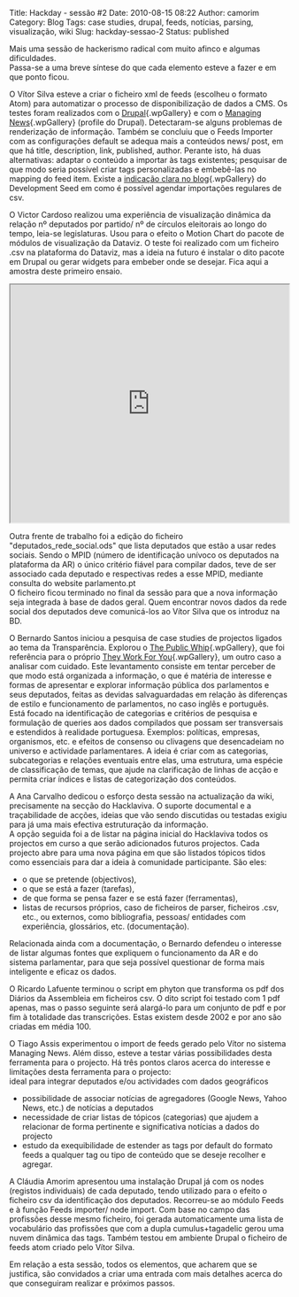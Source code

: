 Title: Hackday - sessão #2
Date: 2010-08-15 08:22
Author: camorim
Category: Blog
Tags: case studies, drupal, feeds, notícias, parsing, visualização, wiki
Slug: hackday-sessao-2
Status: published

Mais uma sessão de hackerismo radical com muito afinco e algumas dificuldades.  
Passa-se a uma breve síntese do que cada elemento esteve a fazer e em que ponto ficou.

O Vítor Silva esteve a criar o ficheiro xml de feeds (escolheu o formato Atom) para automatizar o processo de disponibilização de dados a CMS. Os testes foram realizados com o [Drupal](http://drupal.org "Drupal"){.wpGallery} e com o [Managing News](http://managingnews.com "Managing News"){.wpGallery} (profile do Drupal). Detectaram-se alguns problemas de renderização de informação. Também se concluiu que o Feeds Importer com as configurações default se adequa mais a conteúdos news/ post, em que há title, description, link, published, author. Perante isto, há duas alternativas: adaptar o conteúdo a importar às tags existentes; pesquisar de que modo seria possível criar tags personalizadas e embebê-las no mapping do feed item. Existe a [indicação clara no blog](http://developmentseed.org/blog/2009/dec/15/importing-and-aggregating-stuff-feeds "Blog Development Seed - import regular do csv"){.wpGallery} do Development Seed em como é possível agendar importações regulares de csv.

O Victor Cardoso realizou uma experiência de visualização dinâmica da relação nº deputados por partido/ nº de círculos eleitorais ao longo do tempo, leia-se legislaturas. Usou para o efeito o Motion Chart do pacote de módulos de visualização da Dataviz. O teste foi realizado com um ficheiro .csv na plataforma do Dataviz, mas a ideia na futuro é instalar o dito pacote em Drupal ou gerar widgets para embeber onde se desejar. Fica aqui a amostra deste primeiro ensaio.

<iframe scrolling="no" width="100%" height="430px" src="http://www.dataviz.org/sites/default/files/gvs_embed/37/import_oportoem_datagovpt_c_0.html"></iframe>

Outra frente de trabalho foi a edição do ficheiro "deputados\_rede\_social.ods" que lista deputados que estão a usar redes sociais. Sendo o MPID (número de identificação unívoco os deputados na plataforma da AR) o único critério fiável para compilar dados, teve de ser associado cada deputado e respectivas redes a esse MPID, mediante consulta do website parlamento.pt  
O ficheiro ficou terminado no final da sessão para que a nova informação seja integrada à base de dados geral. Quem encontrar novos dados da rede social dos deputados deve comunicá-los ao Vítor Silva que os introduz na BD.

O Bernardo Santos iniciou a pesquisa de case studies de projectos ligados ao tema da Transparência. Explorou o [The Public Whip](http://www.publicwhip.org.uk/ "The Public Whip"){.wpGallery}, que foi referência para o próprio [They Work For You](http://www.theyworkforyou.com "Theyworkforyou.com"){.wpGallery}, um outro caso a analisar com cuidado. Este levantamento consiste em tentar perceber de que modo está organizada a informação, o que é matéria de interesse e formas de apresentar e explorar informação pública dos parlamentos e seus deputados, feitas as devidas salvaguardadas em relação às diferenças de estilo e funcionamento de parlamentos, no caso inglês e português.  
Está focado na identificação de categorias e critérios de pesquisa e formulação de queries aos dados compilados que possam ser transversais e estendidos à realidade portuguesa. Exemplos: políticas, empresas, organismos, etc. e efeitos de consenso ou clivagens que desencadeiam no universo e actividade parlamentares. A ideia é criar com as categorias, subcategorias e relações eventuais entre elas, uma estrutura, uma espécie de classificação de temas, que ajude na clarificação de linhas de acção e permita criar índices e listas de categorização dos conteúdos.

A Ana Carvalho dedicou o esforço desta sessão na actualização da wiki, precisamente na secção do Hacklaviva. O suporte documental e a traçabilidade de acções, ideias que vão sendo discutidas ou testadas exigiu para já uma mais efectiva estruturação da informação.  
A opção seguida foi a de listar na página inicial do Hacklaviva todos os projectos em curso a que serão adicionados futuros projectos. Cada projecto abre para uma nova página em que são listados tópicos tidos como essenciais para dar a ideia à comunidade participante. São eles:

-   o que se pretende (objectivos),
-   o que se está a fazer (tarefas),
-   de que forma se pensa fazer e se está fazer (ferramentas),
-   listas de recursos próprios, caso de ficheiros de parser, ficheiros .csv, etc., ou externos, como bibliografia, pessoas/ entidades com experiência, glossários, etc. (documentação).

Relacionada ainda com a documentação, o Bernardo defendeu o interesse de listar algumas fontes que expliquem o funcionamento da AR e do sistema parlamentar, para que seja possível questionar de forma mais inteligente e eficaz os dados.

O Ricardo Lafuente terminou o script em phyton que transforma os pdf dos Diários da Assembleia em ficheiros csv. O dito script foi testado com 1 pdf apenas, mas o passo seguinte será alargá-lo para um conjunto de pdf e por fim à totalidade das transcrições. Estas existem desde 2002 e por ano são criadas em média 100.

O Tiago Assis experimentou o import de feeds gerado pelo Vítor no sistema Managing News. Além disso, esteve a testar várias possibilidades desta ferramenta para o projecto. Há três pontos claros acerca do interesse e limitações desta ferramenta para o projecto:  
ideal para integrar deputados e/ou actividades com dados geográficos

-   possibilidade de associar notícias de agregadores (Google News, Yahoo News, etc.) de notícias a deputados
-   necessidade de criar listas de tópicos (categorias) que ajudem a relacionar de forma pertinente e significativa notícias a dados do projecto
-   estudo da exequibilidade de estender as tags por default do formato feeds a qualquer tag ou tipo de conteúdo que se deseje recolher e agregar.

A Cláudia Amorim apresentou uma instalação Drupal já com os nodes (registos individuais) de cada deputado, tendo utilizado para o efeito o ficheiro csv da identificação dos deputados. Recorreu-se ao módulo Feeds e à função Feeds importer/ node import. Com base no campo das profissões desse mesmo ficheiro, foi gerada automaticamente uma lista de vocabulário das profissões que com a dupla cumulus+tagadelic gerou uma nuvem dinâmica das tags. Também testou em ambiente Drupal o ficheiro de feeds atom criado pelo Vítor Silva.

Em relação a esta sessão, todos os elementos, que acharem que se justifica, são convidados a criar uma entrada com mais detalhes acerca do que conseguiram realizar e próximos passos.
